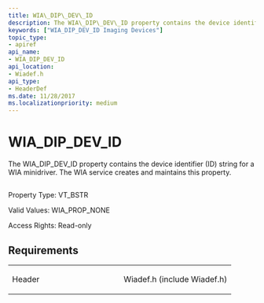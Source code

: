 ```yaml
---
title: WIA\_DIP\_DEV\_ID
description: The WIA\_DIP\_DEV\_ID property contains the device identifier (ID) string for a WIA minidriver. The WIA service creates and maintains this property.
keywords: ["WIA_DIP_DEV_ID Imaging Devices"]
topic_type:
- apiref
api_name:
- WIA_DIP_DEV_ID
api_location:
- Wiadef.h
api_type:
- HeaderDef
ms.date: 11/28/2017
ms.localizationpriority: medium
---
```


# WIA\_DIP\_DEV\_ID


The WIA\_DIP\_DEV\_ID property contains the device identifier (ID) string for a WIA minidriver. The WIA service creates and maintains this property.

## <span id="ddk_wia_dip_dev_id_si"></span><span id="DDK_WIA_DIP_DEV_ID_SI"></span>


Property Type: VT\_BSTR

Valid Values: WIA\_PROP\_NONE

Access Rights: Read-only

Requirements
------------

<table>
<colgroup>
<col width="50%" />
<col width="50%" />
</colgroup>
<tbody>
<tr class="odd">
<td><p>Header</p></td>
<td>Wiadef.h (include Wiadef.h)</td>
</tr>
</tbody>
</table>

 

 





